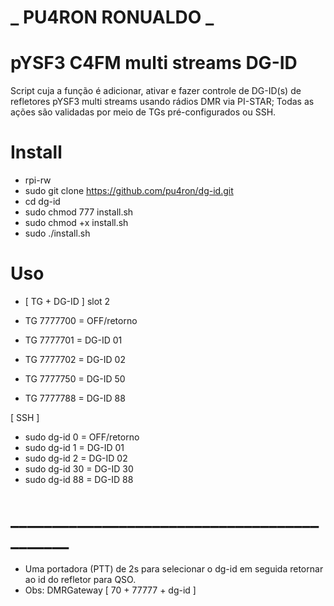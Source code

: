 # _ PU4RON RONUALDO _


# pYSF3 C4FM multi streams DG-ID
Script cuja a função é adicionar, ativar e fazer controle de DG-ID(s) de refletores pYSF3 multi streams usando rádios DMR via PI-STAR; Todas as ações são validadas por meio de TGs pré-configurados ou SSH. 


# Install

* rpi-rw
* sudo git clone https://github.com/pu4ron/dg-id.git
* cd dg-id
* sudo chmod 777 install.sh
* sudo chmod +x install.sh
* sudo ./install.sh

# Uso

*  [ TG + DG-ID ] slot 2

*  TG 7777700  = OFF/retorno
*  TG 7777701  = DG-ID 01
*  TG 7777702  = DG-ID 02
*  TG 7777750  = DG-ID 50
*  TG 7777788  = DG-ID 88

[ SSH ]

* sudo dg-id 0  = OFF/retorno
* sudo dg-id 1  = DG-ID 01
* sudo dg-id 2  = DG-ID 02
* sudo dg-id 30 = DG-ID 30
* sudo dg-id 88 = DG-ID 88


# ____________________________________________
*  Uma portadora (PTT) de 2s para selecionar o dg-id em seguida retornar ao id do refletor para QSO.
*  Obs: DMRGateway [ 70 + 77777 + dg-id ]

